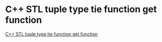 # C++ STL tuple type  tie function  get function
[C++ STL tuple type  tie function  get function](https://aiwithcloud.com/2022/09/15/c_stl_tuple_type__tie_function__get_function/)
